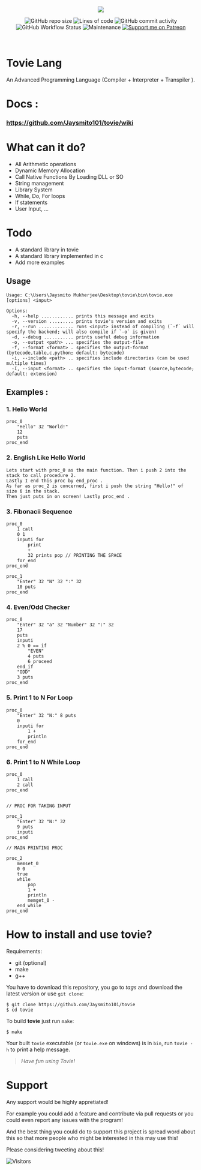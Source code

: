<br/>
<p align="center">
    <img src="https://github.com/Jaysmito101/tovie/blob/master/recources/ReadmeHeader.png?raw=true" border="0"></
</p>

<br/>
<p align="center">
  <img alt="GitHub repo size" src="https://img.shields.io/github/repo-size/Jaysmito101/tovie?style=for-the-badge">
  <img alt="Lines of code" src="https://img.shields.io/tokei/lines/github/Jaysmito101/tovie?style=for-the-badge">
  <img alt="GitHub commit activity" src="https://img.shields.io/github/commit-activity/w/Jaysmito101/tovie?style=for-the-badge">
    <br>
    <img alt="GitHub Workflow Status" src="https://img.shields.io/github/workflow/status/Jaysmito101/tovie/Tovie%20Build?style=for-the-badge">
    <img alt="Maintenance" src="https://img.shields.io/maintenance/yes/2021?style=for-the-badge">
    <a href="https://patreon.com/jaysmito101"><img src="https://img.shields.io/endpoint.svg?url=https%3A%2F%2Fshieldsio-patreon.vercel.app%2Fapi%3Fusername%3Djaysmito101%26type%3Dpledges&style=for-the-badge" alt="Support me on Patreon" /></a>
</p>
<br/>


# Tovie Lang

An Advanced Programming Language (Compiler + Interpreter + Transpiler ).

# Docs : 
### https://github.com/Jaysmito101/tovie/wiki

# What can it do?

* All Arithmetic operations
* Dynamic Memory Allocation
* Call Native Functions By Loading DLL or SO
* String management
* Library System
* While, Do, For loops
* If statements
* User Input, ...

# Todo

* A standard library in tovie
* A standard library implemented in c
* Add more examples

## Usage

    Usage: C:\Users\Jaysmito Mukherjee\Desktop\tovie\bin\tovie.exe [options] <input>
    
    Options:
      -h, --help ............ prints this message and exits
      -v, --version ......... prints tovie's version and exits
      -r, --run ............. runs <input> instead of compiling (`-f` will specify the backend; will also compile if `-o` is given)
      -d, --debug ........... prints useful debug information
      -o, --output <path> ... specifies the output-file
      -f, --format <format> . specifies the output-format (bytecode,table,c,python; default: bytecode)
      -i, --include <path> .. specifies include directories (can be used multiple times)
      -I, --input <format> .. specifies the input-format (source,bytecode; default: extension)



## Examples :

### 1. Hello World

    proc_0
	    "Hello" 32 "World!"
	    12
	    puts
    proc_end

### 2. English Like Hello World

    Lets start with proc_0 as the main function. Then i push 2 into the stack to call procedure 2.
    Lastly I end this proc by end_proc .
    As far as proc_2 is concerned, first i push the string "Hello!" of size 6 in the stack. 
    Then just puts in on screen! Lastly proc_end .

### 3. Fibonacii Sequence

    proc_0
        1 call
        0 1
        inputi for
            print
            +
            32 prints pop // PRINTING THE SPACE
        for_end
    proc_end

    proc_1
        "Enter" 32 "N" 32 ":" 32
        10 puts
    proc_end

### 4. Even/Odd Checker

    proc_0
    	"Enter" 32 "a" 32 "Number" 32 ":" 32
    	17
    	puts
    	inputi
    	2 % 0 == if
    		"EVEN"
    		4 puts
    		6 proceed
    	end_if
    	"ODD"
    	3 puts
    proc_end

### 5. Print 1 to N For Loop

    proc_0
        "Enter" 32 "N:" 8 puts
        0
        inputi for
            1 +
            println
        for_end
    proc_end

### 6. Print 1 to N While Loop

    proc_0
    	1 call
    	2 call
    proc_end
    
    
    // PROC FOR TAKING INPUT
    
    proc_1
    	"Enter" 32 "N:" 32
    	9 puts
    	inputi
    proc_end
    
    // MAIN PRINTING PROC
    
    proc_2
    	memset_0
    	0 0
    	true
    	while
    		pop
    		1 +
    		println
    		memget_0 -
    	end_while
    proc_end

# How to install and use tovie?

Requirements:
- git (optional)
- make
- g++

You have to download this repository, you go to *tags* and download the latest version or use `git clone`:
```
$ git clone https://github.com/Jaysmito101/tovie
$ cd tovie
```

To build **tovie** just run `make`:
```
$ make
```

Your built `tovie` executable (or `tovie.exe` on windows) is in `bin`, run `tovie -h` to print a help message.

> *Have fun using Tovie!*

# Support

Any support would be highly appretiated!

For example you could add a feature and contribute via pull requests or you could even report any issues with the program!

And the best thing you could do to support this project is spread word about this so that more people who might be interested in this may use this!

Please considering tweeting about this! 


<img alt="Visitors" src="https://visitor-badge.glitch.me/badge?page_id=Jaysmito101.tovie&left_color=gray&right_color=green&style=for-the-badge">
